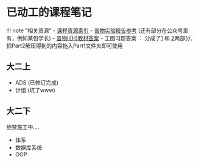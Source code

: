 # 已动工的课程笔记

!!! note "相关资源"
    - [课程资源索引](https://www.yuque.com/xianyuxuan/saltfish_shop/course_res_index#cIhfl)
    - [普物实验报告参考](https://flowus.cn/share/d0a7aeca-f463-473d-9560-c130ea57fc9b#ee32e442-f174-4bac-b488-acef56084957) (还有部分在公众号里有，例如某包学长)
    - [普物II(H)教材答案](/downloads/Answer/Physics-Halliday/Instructor_Solutions_Manual_for_Physics.pdf)
    - 工图习题答案 ： 分成了[1](/downloads/Answer/Graph/Part1.zip) 和 [2](/downloads/Answer/Graph/Part2.zip)两部分，把Part2解压得到的内容拖入Part1文件夹即可使用


## 大二上

- ADS (已修订完成)
- 计组 (坑了www)

## 大二下

绝赞施工中....

- 体系 
- 数据库系统
- OOP

